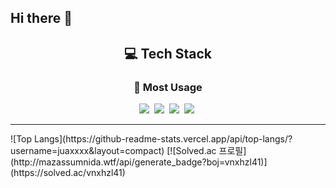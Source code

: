 ## Hi there 👋

<!--내용 부분-->
<h2 align="center">💻 Tech Stack</h2>
<div align="center">
  <h3 align="center">📌 Most Usage</h3>
  <img src="https://img.shields.io/badge/c++-%2300599C.svg?style=for-the-badge&logo=c%2B%2B&logoColor=white" />&nbsp
  <img src="https://img.shields.io/badge/c%23-%23239120.svg?style=for-the-badge&logo=csharp&logoColor=white" />&nbsp
  <img src="https://img.shields.io/badge/unity-%23000000.svg?style=for-the-badge&logo=unity&logoColor=white" />&nbsp
  <img src="https://img.shields.io/badge/unrealengine-%23313131.svg?style=for-the-badge&logo=unrealengine&logoColor=white" />&nbsp
</div>
<hr>
<div align="left">
![Top Langs](https://github-readme-stats.vercel.app/api/top-langs/?username=juaxxxx&layout=compact)
[![Solved.ac 프로필](http://mazassumnida.wtf/api/generate_badge?boj=vnxhzl41)](https://solved.ac/vnxhzl41)
</div>

